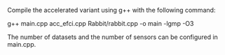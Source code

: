 Compile the accelerated variant using g++ with the following command:

g++ main.cpp acc\_efci.cpp Rabbit/rabbit.cpp -o main -lgmp -O3

The number of datasets and the number of sensors can be configured in main.cpp.
